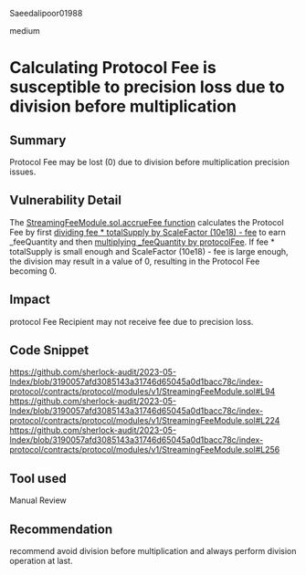 Saeedalipoor01988

medium

# Calculating Protocol Fee is susceptible to precision loss due to division before multiplication

## Summary
Protocol Fee may be lost (0) due to division before multiplication precision issues.

## Vulnerability Detail
The [StreamingFeeModule.sol.accrueFee function](https://github.com/sherlock-audit/2023-05-Index/blob/3190057afd3085143a31746d65045a0d1bacc78c/index-protocol/contracts/protocol/modules/v1/StreamingFeeModule.sol#L94) calculates the Protocol Fee by first [dividing fee * totalSupply by ScaleFactor (10e18) - fee](https://github.com/sherlock-audit/2023-05-Index/blob/3190057afd3085143a31746d65045a0d1bacc78c/index-protocol/contracts/protocol/modules/v1/StreamingFeeModule.sol#L240) to earn _feeQuantity and then [multiplying _feeQuantity by protocolFee](https://github.com/sherlock-audit/2023-05-Index/blob/3190057afd3085143a31746d65045a0d1bacc78c/index-protocol/contracts/protocol/modules/v1/StreamingFeeModule.sol#L256). If fee * totalSupply is small enough and ScaleFactor (10e18) - fee is large enough, the division may result in a value of 0, resulting in the Protocol Fee becoming 0.

## Impact
protocol Fee Recipient may not receive fee due to precision loss.

## Code Snippet
https://github.com/sherlock-audit/2023-05-Index/blob/3190057afd3085143a31746d65045a0d1bacc78c/index-protocol/contracts/protocol/modules/v1/StreamingFeeModule.sol#L94
https://github.com/sherlock-audit/2023-05-Index/blob/3190057afd3085143a31746d65045a0d1bacc78c/index-protocol/contracts/protocol/modules/v1/StreamingFeeModule.sol#L224
https://github.com/sherlock-audit/2023-05-Index/blob/3190057afd3085143a31746d65045a0d1bacc78c/index-protocol/contracts/protocol/modules/v1/StreamingFeeModule.sol#L256

## Tool used
Manual Review

## Recommendation
recommend avoid division before multiplication and always perform division operation at last.